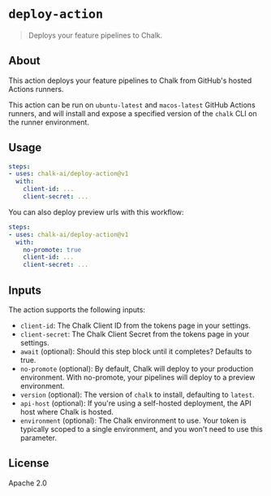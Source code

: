 # `deploy-action`
> Deploys your feature pipelines to Chalk.

## About
This action deploys your feature pipelines to Chalk from GitHub's hosted Actions runners.

This action can be run on `ubuntu-latest` and `macos-latest` 
GitHub Actions runners, and will install and expose a specified version of the 
`chalk` CLI on the runner environment.

## Usage

```yaml
steps:
- uses: chalk-ai/deploy-action@v1
  with:
    client-id: ...
    client-secret: ...
```

You can also deploy preview urls with this workflow:

```yaml
steps:
- uses: chalk-ai/deploy-action@v1
  with:
    no-promote: true
    client-id: ...
    client-secret: ...
```

## Inputs
The action supports the following inputs:

- `client-id`: The Chalk Client ID from the tokens page in your settings.
- `client-secret`: The Chalk Client Secret from the tokens page in your settings.
- `await` (optional): Should this step block until it completes? Defaults to true.
- `no-promote` (optional): By default, Chalk will deploy to your production environment. With no-promote, your pipelines will deploy to a preview environment.
- `version` (optional): The version of `chalk` to install, defaulting to `latest`.
- `api-host` (optional): If you're using a self-hosted deployment, the API host where Chalk is hosted.
- `environment` (optional): The Chalk environment to use. Your token is typically scoped to a single environment, and you won't need to use this parameter.

## License
Apache 2.0
